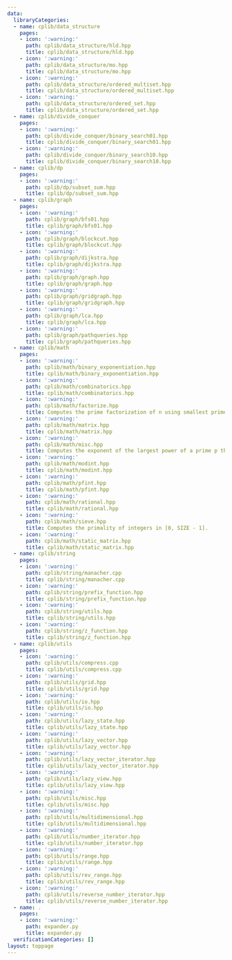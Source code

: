 ```yaml
---
data:
  libraryCategories:
  - name: cplib/data_structure
    pages:
    - icon: ':warning:'
      path: cplib/data_structure/hld.hpp
      title: cplib/data_structure/hld.hpp
    - icon: ':warning:'
      path: cplib/data_structure/mo.hpp
      title: cplib/data_structure/mo.hpp
    - icon: ':warning:'
      path: cplib/data_structure/ordered_multiset.hpp
      title: cplib/data_structure/ordered_multiset.hpp
    - icon: ':warning:'
      path: cplib/data_structure/ordered_set.hpp
      title: cplib/data_structure/ordered_set.hpp
  - name: cplib/divide_conquer
    pages:
    - icon: ':warning:'
      path: cplib/divide_conquer/binary_search01.hpp
      title: cplib/divide_conquer/binary_search01.hpp
    - icon: ':warning:'
      path: cplib/divide_conquer/binary_search10.hpp
      title: cplib/divide_conquer/binary_search10.hpp
  - name: cplib/dp
    pages:
    - icon: ':warning:'
      path: cplib/dp/subset_sum.hpp
      title: cplib/dp/subset_sum.hpp
  - name: cplib/graph
    pages:
    - icon: ':warning:'
      path: cplib/graph/bfs01.hpp
      title: cplib/graph/bfs01.hpp
    - icon: ':warning:'
      path: cplib/graph/blockcut.hpp
      title: cplib/graph/blockcut.hpp
    - icon: ':warning:'
      path: cplib/graph/dijkstra.hpp
      title: cplib/graph/dijkstra.hpp
    - icon: ':warning:'
      path: cplib/graph/graph.hpp
      title: cplib/graph/graph.hpp
    - icon: ':warning:'
      path: cplib/graph/gridgraph.hpp
      title: cplib/graph/gridgraph.hpp
    - icon: ':warning:'
      path: cplib/graph/lca.hpp
      title: cplib/graph/lca.hpp
    - icon: ':warning:'
      path: cplib/graph/pathqueries.hpp
      title: cplib/graph/pathqueries.hpp
  - name: cplib/math
    pages:
    - icon: ':warning:'
      path: cplib/math/binary_exponentiation.hpp
      title: cplib/math/binary_exponentiation.hpp
    - icon: ':warning:'
      path: cplib/math/combinatorics.hpp
      title: cplib/math/combinatorics.hpp
    - icon: ':warning:'
      path: cplib/math/factorize.hpp
      title: Computes the prime factorization of n using smallest primes
    - icon: ':warning:'
      path: cplib/math/matrix.hpp
      title: cplib/math/matrix.hpp
    - icon: ':warning:'
      path: cplib/math/misc.hpp
      title: Computes the exponent of the largest power of a prime p that divides
    - icon: ':warning:'
      path: cplib/math/modint.hpp
      title: cplib/math/modint.hpp
    - icon: ':warning:'
      path: cplib/math/pfint.hpp
      title: cplib/math/pfint.hpp
    - icon: ':warning:'
      path: cplib/math/rational.hpp
      title: cplib/math/rational.hpp
    - icon: ':warning:'
      path: cplib/math/sieve.hpp
      title: Computes the primality of integers in [0, SIZE - 1].
    - icon: ':warning:'
      path: cplib/math/static_matrix.hpp
      title: cplib/math/static_matrix.hpp
  - name: cplib/string
    pages:
    - icon: ':warning:'
      path: cplib/string/manacher.cpp
      title: cplib/string/manacher.cpp
    - icon: ':warning:'
      path: cplib/string/prefix_function.hpp
      title: cplib/string/prefix_function.hpp
    - icon: ':warning:'
      path: cplib/string/utils.hpp
      title: cplib/string/utils.hpp
    - icon: ':warning:'
      path: cplib/string/z_function.hpp
      title: cplib/string/z_function.hpp
  - name: cplib/utils
    pages:
    - icon: ':warning:'
      path: cplib/utils/compress.cpp
      title: cplib/utils/compress.cpp
    - icon: ':warning:'
      path: cplib/utils/grid.hpp
      title: cplib/utils/grid.hpp
    - icon: ':warning:'
      path: cplib/utils/io.hpp
      title: cplib/utils/io.hpp
    - icon: ':warning:'
      path: cplib/utils/lazy_state.hpp
      title: cplib/utils/lazy_state.hpp
    - icon: ':warning:'
      path: cplib/utils/lazy_vector.hpp
      title: cplib/utils/lazy_vector.hpp
    - icon: ':warning:'
      path: cplib/utils/lazy_vector_iterator.hpp
      title: cplib/utils/lazy_vector_iterator.hpp
    - icon: ':warning:'
      path: cplib/utils/lazy_view.hpp
      title: cplib/utils/lazy_view.hpp
    - icon: ':warning:'
      path: cplib/utils/misc.hpp
      title: cplib/utils/misc.hpp
    - icon: ':warning:'
      path: cplib/utils/multidimensional.hpp
      title: cplib/utils/multidimensional.hpp
    - icon: ':warning:'
      path: cplib/utils/number_iterator.hpp
      title: cplib/utils/number_iterator.hpp
    - icon: ':warning:'
      path: cplib/utils/range.hpp
      title: cplib/utils/range.hpp
    - icon: ':warning:'
      path: cplib/utils/rev_range.hpp
      title: cplib/utils/rev_range.hpp
    - icon: ':warning:'
      path: cplib/utils/reverse_number_iterator.hpp
      title: cplib/utils/reverse_number_iterator.hpp
  - name: .
    pages:
    - icon: ':warning:'
      path: expander.py
      title: expander.py
  verificationCategories: []
layout: toppage
---
```

